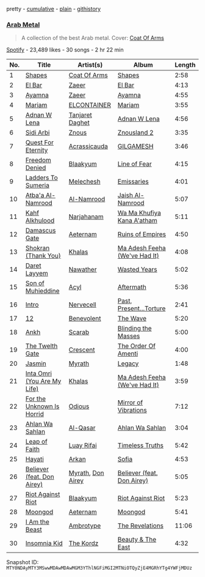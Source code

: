 pretty - [cumulative](/playlists/cumulative/37i9dQZF1DXaqykGqi6KX8.md) - [plain](/playlists/plain/37i9dQZF1DXaqykGqi6KX8) - [githistory](https://github.githistory.xyz/mackorone/spotify-playlist-archive/blob/main/playlists/plain/37i9dQZF1DXaqykGqi6KX8)

### [Arab Metal](https://open.spotify.com/playlist/37i9dQZF1DXaqykGqi6KX8)

> A collection of the best Arab metal\.  Cover: <a href="spotify:artist:63U8atFXZ3sax4eeV212tq">Coat Of Arms</a>

[Spotify](https://open.spotify.com/user/spotify) - 23,489 likes - 30 songs - 2 hr 22 min

| No. | Title | Artist(s) | Album | Length |
|---|---|---|---|---|
| 1 | [Shapes](https://open.spotify.com/track/0twqNLMlaIECkRAK5leXQf) | [Coat Of Arms](https://open.spotify.com/artist/63U8atFXZ3sax4eeV212tq) | [Shapes](https://open.spotify.com/album/31s61x1TcS5JG7Jz80tMpa) | 2:58 |
| 2 | [El Bar](https://open.spotify.com/track/5DVvrc6YGGJGJouoV2twNd) | [Zaeer](https://open.spotify.com/artist/4Uvajw7dEO2hr3Q0YwbqqE) | [El Bar](https://open.spotify.com/album/1MFpytCPPuo6b67QGi3Syx) | 4:13 |
| 3 | [Ayamna](https://open.spotify.com/track/2mdLToL9izCYT941rF6uKN) | [Zaeer](https://open.spotify.com/artist/4Uvajw7dEO2hr3Q0YwbqqE) | [Ayamna](https://open.spotify.com/album/5chBxXTRjsO4zEfQwEzdVS) | 4:55 |
| 4 | [Mariam](https://open.spotify.com/track/56RrRBnwtJKPRl86MZV6sd) | [ELCONTAINER](https://open.spotify.com/artist/309KxHARNs5Wz1K3EoAa6Z) | [Mariam](https://open.spotify.com/album/0KrTSAUZrGW7vbqctUKVZI) | 3:55 |
| 5 | [Adnan W Lena](https://open.spotify.com/track/0hXlkVEHz1bUyr6atAjRnB) | [Tanjaret Daghet](https://open.spotify.com/artist/1I8UKAHejNxA0icktSmnTT) | [Adnan W Lena](https://open.spotify.com/album/2ZjrqIQrdGa5caXqBnH87z) | 4:56 |
| 6 | [Sidi Arbi](https://open.spotify.com/track/34hbQxtu8e8tw1mDvVkIIT) | [Znous](https://open.spotify.com/artist/3Z5dr3yRC0mbwGzkGoCYyx) | [Znousland 2](https://open.spotify.com/album/0HXnt2qsur4HpiY1DlRI6e) | 3:35 |
| 7 | [Quest For Eternity](https://open.spotify.com/track/3bkHJDmHIjdKOOCvVDoXCE) | [Acrassicauda](https://open.spotify.com/artist/3MN7LhOUWGVnrRAwc1vtvG) | [GILGAMESH](https://open.spotify.com/album/4yfjrGtClK3NfmzXRuV20y) | 3:46 |
| 8 | [Freedom Denied](https://open.spotify.com/track/6Qd5yE8cmlcaaBz7Nxy2EL) | [Blaakyum](https://open.spotify.com/artist/2pddgL1ZW41XCeEQNVvomB) | [Line of Fear](https://open.spotify.com/album/4iyZLxCNIGZEZAJBuOopi5) | 4:15 |
| 9 | [Ladders To Sumeria](https://open.spotify.com/track/0MHj9bCzoNtKVIuEGnUeH6) | [Melechesh](https://open.spotify.com/artist/1bjUcmZxY4zJO1V5LaKzUY) | [Emissaries](https://open.spotify.com/album/1U7kNAiW1wSPMbDNrPoipu) | 4:01 |
| 10 | [Atba'a Al\-Namrood](https://open.spotify.com/track/483Ijr8RgQkWYvJ3R9g3zh) | [Al\-Namrood](https://open.spotify.com/artist/7sY9ff50OQVYxudOXLnQ3E) | [Jaish Al\-Namrood](https://open.spotify.com/album/1O7jI1plBcowuQ8cjShyb6) | 5:07 |
| 11 | [Kahf Alkhulood](https://open.spotify.com/track/1zMvdRf1pe7HkKBVaBrLLZ) | [Narjahanam](https://open.spotify.com/artist/6Y5OnkthtwaEEjjTjbi5Vy) | [Wa Ma Khufiya Kana A'atham](https://open.spotify.com/album/5AVtqTyC8BWXrHzHhfbk38) | 5:11 |
| 12 | [Damascus Gate](https://open.spotify.com/track/4DRxjZeaDCMBQmrfF08KNK) | [Aeternam](https://open.spotify.com/artist/2rC2vtci4S1g3irfTDyi9s) | [Ruins of Empires](https://open.spotify.com/album/587JoQY2rORTCt4lMt6rO6) | 4:50 |
| 13 | [Shokran \(Thank You\)](https://open.spotify.com/track/3jCPmClsW1pHGCRGpvgnDe) | [Khalas](https://open.spotify.com/artist/5ScNEqoqJISrxyWLJSDVXX) | [Ma Adesh Feeha \(We've Had It\)](https://open.spotify.com/album/6eltMmaoFofuMEFYMp4TJW) | 4:08 |
| 14 | [Daret Layyem](https://open.spotify.com/track/26uaNROSTOeRpwMCGICjza) | [Nawather](https://open.spotify.com/artist/6Njxfc9KsYG0BxVEKEAtUI) | [Wasted Years](https://open.spotify.com/album/4m9InB8pZlZLUy1DsFBmAw) | 5:02 |
| 15 | [Son of Muhieddine](https://open.spotify.com/track/4QRjuVSPlAIDZP3KfiBwt1) | [Acyl](https://open.spotify.com/artist/3lNu61NAziC5x45j6vJv9F) | [Aftermath](https://open.spotify.com/album/23VDqGZBZwUKvpaO03O0lq) | 5:36 |
| 16 | [Intro](https://open.spotify.com/track/5sjx2BzDr9YK5At7XgLGds) | [Nervecell](https://open.spotify.com/artist/1jLaEpl7d58FaOQTsHI1RI) | [Past, Present...Torture](https://open.spotify.com/album/0PJej8Xn6NmepdlJpO8BJh) | 2:41 |
| 17 | [12](https://open.spotify.com/track/67Ds7V9onIBlErmkSWFtt6) | [Benevolent](https://open.spotify.com/artist/5wuGLHfb2t7AIIg5AgEMDZ) | [The Wave](https://open.spotify.com/album/3lTr2YYIhsGuvbZI4ZDwGY) | 5:20 |
| 18 | [Ankh](https://open.spotify.com/track/2QX8MH41UYIYKEfodmfRJd) | [Scarab](https://open.spotify.com/artist/1FJcBa1k4iWsMsj0FYZGF4) | [Blinding the Masses](https://open.spotify.com/album/2HLTq9907TMPpJdphQRZYr) | 5:00 |
| 19 | [The Twelth Gate](https://open.spotify.com/track/1SkWDSHs825x3os2JtxKBQ) | [Crescent](https://open.spotify.com/artist/4VsnXbsjg8NzTZ2hEkgHvz) | [The Order Of Amenti](https://open.spotify.com/album/3ZICoVkNWfn9ers5Dsa6v6) | 4:00 |
| 20 | [Jasmin](https://open.spotify.com/track/6xIo0HSCFkIlrosMSQUrDS) | [Myrath](https://open.spotify.com/artist/72500XOYPw5e7OgFWuW2Gl) | [Legacy](https://open.spotify.com/album/4Ygb9xxtYpsMO0LBtztXWc) | 1:48 |
| 21 | [Inta Omri \(You Are My Life\)](https://open.spotify.com/track/3ooVc9kPY6DNpCxM2srJtb) | [Khalas](https://open.spotify.com/artist/5ScNEqoqJISrxyWLJSDVXX) | [Ma Adesh Feeha \(We've Had It\)](https://open.spotify.com/album/6eltMmaoFofuMEFYMp4TJW) | 3:59 |
| 22 | [For the Unknown Is Horrid](https://open.spotify.com/track/1OHJZQs2Xm9OrAl7qyNRc2) | [Odious](https://open.spotify.com/artist/2p24ZFz2mMVQtNjFof9828) | [Mirror of Vibrations](https://open.spotify.com/album/7hkUqzyGRXoGKHPaF9MS3q) | 7:12 |
| 23 | [Ahlan Wa Sahlan](https://open.spotify.com/track/2jyCql7bHLtn3K7Z6E04b5) | [Al\-Qasar](https://open.spotify.com/artist/5YNogRtX8STIHo3YmOTR7r) | [Ahlan Wa Sahlan](https://open.spotify.com/album/1bCDFZGI02ikwSwDT4RDgK) | 3:04 |
| 24 | [Leap of Faith](https://open.spotify.com/track/1lnPIy0Vp3sEnPnFidT3bH) | [Luay Rifai](https://open.spotify.com/artist/36iwFNTe4PEIY0Bhpryu8g) | [Timeless Truths](https://open.spotify.com/album/2cRzUDMv0vyRrufvKT7tSA) | 5:42 |
| 25 | [Hayati](https://open.spotify.com/track/2IbOp5y95v0VXR32RV98q1) | [Arkan](https://open.spotify.com/artist/2cr1yLhEpDBjgc7o4dn2vH) | [Sofia](https://open.spotify.com/album/6EuwcKP68HmrN6rUqjpHuN) | 4:53 |
| 26 | [Believer \(feat\. Don Airey\)](https://open.spotify.com/track/08rgyiy3UjZMYqGosaiXJ9) | [Myrath](https://open.spotify.com/artist/72500XOYPw5e7OgFWuW2Gl), [Don Airey](https://open.spotify.com/artist/58A1BPgenrcSWrJYIOnnbH) | [Believer \(feat\. Don Airey\)](https://open.spotify.com/album/6NfkPwMRGWFXvCt7Rp3blX) | 5:05 |
| 27 | [Riot Against Riot](https://open.spotify.com/track/3Fz8IcdXklVz1Kr9SHFcFe) | [Blaakyum](https://open.spotify.com/artist/2pddgL1ZW41XCeEQNVvomB) | [Riot Against Riot](https://open.spotify.com/album/3U2yfv1nXbqz2WqmzFDro6) | 5:23 |
| 28 | [Moongod](https://open.spotify.com/track/54LcV9HzyNTrwbYYY88XD5) | [Aeternam](https://open.spotify.com/artist/2rC2vtci4S1g3irfTDyi9s) | [Moongod](https://open.spotify.com/album/3nU5Xe4BWjZUUZ8477MMVa) | 5:41 |
| 29 | [I Am the Beast](https://open.spotify.com/track/3esEno7VbHhFQly6SYeBV8) | [Ambrotype](https://open.spotify.com/artist/2kgkOFR0aUzwtamaD010iD) | [The Revelations](https://open.spotify.com/album/1tKEYkjR1fmLJeUHYouPhG) | 11:06 |
| 30 | [Insomnia Kid](https://open.spotify.com/track/1fnCKZ8ikOhckUwvBMGLLW) | [The Kordz](https://open.spotify.com/artist/4WPWekPBzsyjbhozJbmaGK) | [Beauty & The East](https://open.spotify.com/album/4qMzRLbzpN3idUrdXJakhx) | 4:32 |

Snapshot ID: `MTY0NDAyMTY3MSwwMDAwMDAwMGM3YThlNGFiMGI2MTNiOTQyZjE4MGRhYTg4YWFjMDUz`